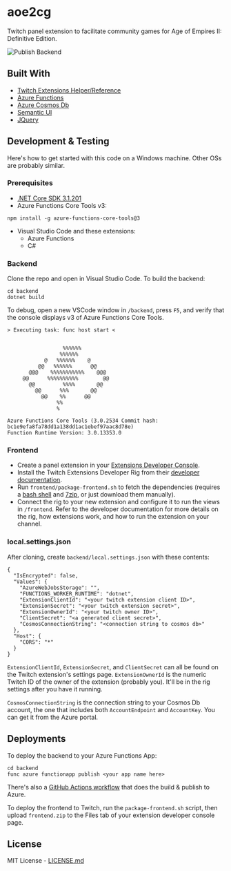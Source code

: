 # aoe2cg

Twitch panel extension to facilitate community games for Age of Empires II: Definitive Edition. 

![Publish Backend](https://github.com/lettucemode/aoe2cg/workflows/Publish%20Backend/badge.svg)

## Built With

- [Twitch Extensions Helper/Reference](https://dev.twitch.tv/docs/extensions/reference)
- [Azure Functions](https://azure.microsoft.com/en-us/services/functions/)
- [Azure Cosmos Db](https://azure.microsoft.com/en-us/services/cosmos-db/)
- [Semantic UI](https://semantic-ui.com/)
- [JQuery](https://jquery.com/)

## Development & Testing

Here's how to get started with this code on a Windows machine. Other OSs are probably similar.

### Prerequisites

- [.NET Core SDK 3.1.201](https://dotnet.microsoft.com/download/dotnet-core/3.1)
-  Azure Functions Core Tools v3:
```
npm install -g azure-functions-core-tools@3
```
- Visual Studio Code and these extensions:
  - Azure Functions
  - C#

### Backend

Clone the repo and open in Visual Studio Code. To build the backend:

```
cd backend
dotnet build
```

To debug, open a new VSCode window in `/backend`, press `F5`, and verify that the console displays v3 of Azure Functions Core Tools.

```
> Executing task: func host start <


                  %%%%%%
                 %%%%%%
            @   %%%%%%    @      
          @@   %%%%%%      @@    
       @@@    %%%%%%%%%%%    @@@ 
     @@      %%%%%%%%%%        @@
       @@         %%%%       @@
         @@      %%%       @@
           @@    %%      @@
                %%
                %

Azure Functions Core Tools (3.0.2534 Commit hash: bc1e9efa8fa78dd1a138dd1ac1ebef97aac8d78e)
Function Runtime Version: 3.0.13353.0
```

### Frontend

- Create a panel extension in your [Extensions Developer Console](https://dev.twitch.tv/console/extensions).
- Install the Twitch Extensions Developer Rig from their [developer documentation](https://dev.twitch.tv/docs/extensions/rig).
- Run `frontend/package-frontend.sh` to fetch the dependencies (requires a [bash shell](https://git-scm.com/) and [7zip](https://www.7-zip.org/), or just download them manually).
- Connect the rig to your new extension and configure it to run the views in `/frontend`. Refer to the developer documentation for more details on the rig, how extensions work, and how to run the extension on your channel.

### local.settings.json

After cloning, create `backend/local.settings.json` with these contents:

```
{
  "IsEncrypted": false,
  "Values": {
    "AzureWebJobsStorage": "",
    "FUNCTIONS_WORKER_RUNTIME": "dotnet",
    "ExtensionClientId": "<your twitch extension client ID>",
    "ExtensionSecret": "<your twitch extension secret>",
    "ExtensionOwnerId": "<your twitch owner ID>",
    "ClientSecret": "<a generated client secret>",
    "CosmosConnectionString": "<connection string to cosmos db>"
  },
  "Host": {
    "CORS": "*"
  }
}
```

`ExtensionClientId`, `ExtensionSecret`, and `ClientSecret` can all be found on the Twitch extension's settings page. `ExtensionOwnerId` is the numeric Twitch ID of the owner of the extension (probably you). It'll be in the rig settings after you have it running.

`CosmosConnectionString` is the connection string to your Cosmos Db account, the one that includes both `AccountEndpoint` and `AccountKey`. You can get it from the Azure portal.

## Deployments

To deploy the backend to your Azure Functions App:

```
cd backend
func azure functionapp publish <your app name here>
```

There's also a [GitHub Actions workflow](/.github/workflows/publish-backend.yml) that does the build & publish to Azure.

To deploy the frontend to Twitch, run the `package-frontend.sh` script, then upload `frontend.zip` to the Files tab of your extension developer console page.

## License

MIT License - [LICENSE.md](LICENSE.md)
